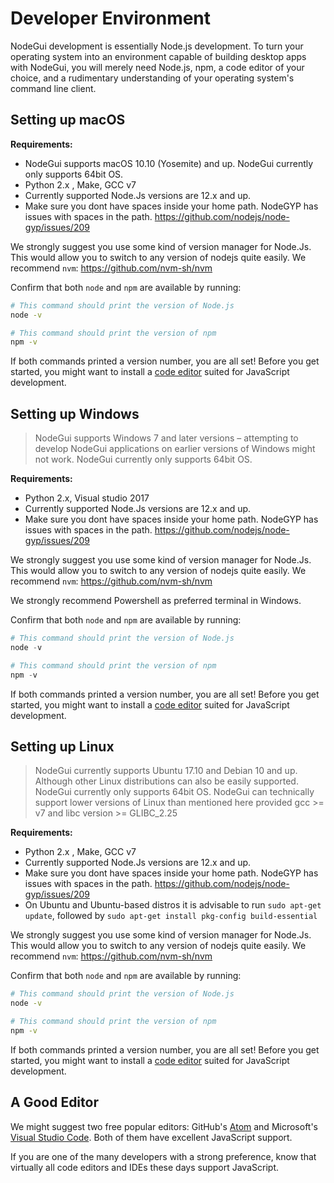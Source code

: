 # Developer Environment

NodeGui development is essentially Node.js development. To turn your operating
system into an environment capable of building desktop apps with NodeGui,
you will merely need Node.js, npm, a code editor of your choice, and a
rudimentary understanding of your operating system's command line client.

## Setting up macOS

**Requirements:**

- NodeGui supports macOS 10.10 (Yosemite) and up. NodeGui currently only supports 64bit OS.
- Python 2.x , Make, GCC v7
- Currently supported Node.Js versions are 12.x and up.
- Make sure you dont have spaces inside your home path. NodeGYP has issues with spaces in the path. https://github.com/nodejs/node-gyp/issues/209

We strongly suggest you use some kind of version manager for Node.Js. This would allow you to switch to any version of nodejs quite easily. We recommend `nvm`: https://github.com/nvm-sh/nvm

Confirm that both `node` and `npm` are available by running:

```sh
# This command should print the version of Node.js
node -v

# This command should print the version of npm
npm -v
```

If both commands printed a version number, you are all set! Before you get
started, you might want to install a [code editor](#a-good-editor) suited
for JavaScript development.

## Setting up Windows

> NodeGui supports Windows 7 and later versions – attempting to develop NodeGui
> applications on earlier versions of Windows might not work. NodeGui currently only supports 64bit OS.


**Requirements:**

- Python 2.x, Visual studio 2017
- Currently supported Node.Js versions are 12.x and up.
- Make sure you dont have spaces inside your home path. NodeGYP has issues with spaces in the path. https://github.com/nodejs/node-gyp/issues/209


We strongly suggest you use some kind of version manager for Node.Js. This would allow you to switch to any version of nodejs quite easily. We recommend `nvm`: https://github.com/nvm-sh/nvm

We strongly recommend Powershell as preferred terminal in Windows.

Confirm that both `node` and `npm` are available by running:

```powershell
# This command should print the version of Node.js
node -v

# This command should print the version of npm
npm -v
```

If both commands printed a version number, you are all set! Before you get
started, you might want to install a [code editor](#a-good-editor) suited
for JavaScript development.

## Setting up Linux

> NodeGui currently supports Ubuntu 17.10 and Debian 10 and up. Although other Linux distributions can also be easily supported. NodeGui currently only supports 64bit OS. NodeGui can technically support lower versions of Linux than mentioned here provided gcc >= v7 and libc version >= GLIBC_2.25

**Requirements:**

- Python 2.x , Make, GCC v7
- Currently supported Node.Js versions are 12.x and up.
- Make sure you dont have spaces inside your home path. NodeGYP has issues with spaces in the path. https://github.com/nodejs/node-gyp/issues/209
- On Ubuntu and Ubuntu-based distros it is advisable to run `sudo apt-get update`, followed by `sudo apt-get install pkg-config build-essential`

We strongly suggest you use some kind of version manager for Node.Js. This would allow you to switch to any version of nodejs quite easily. We recommend `nvm`: https://github.com/nvm-sh/nvm

Confirm that both `node` and `npm` are available by running:

```sh
# This command should print the version of Node.js
node -v

# This command should print the version of npm
npm -v
```

If both commands printed a version number, you are all set! Before you get
started, you might want to install a [code editor](#a-good-editor) suited
for JavaScript development.

## A Good Editor

We might suggest two free popular editors:
GitHub's [Atom][atom] and Microsoft's [Visual Studio Code][code]. Both of
them have excellent JavaScript support.

If you are one of the many developers with a strong preference, know that
virtually all code editors and IDEs these days support JavaScript.

[code]: https://code.visualstudio.com/
[atom]: https://atom.io/
